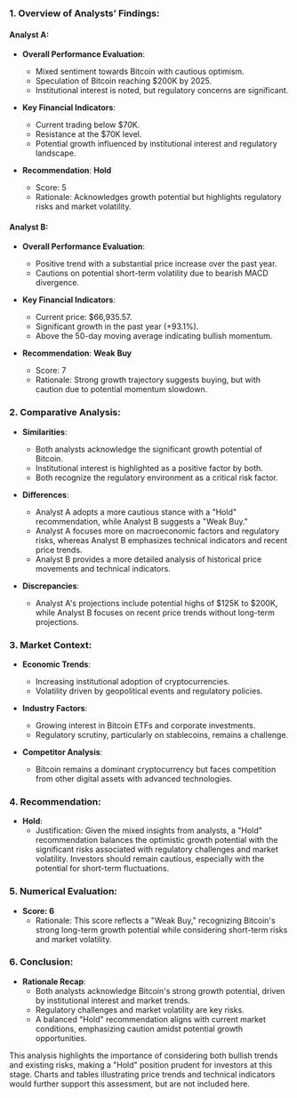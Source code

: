 ### 1. Overview of Analysts’ Findings:

#### Analyst A:
- **Overall Performance Evaluation**:
  - Mixed sentiment towards Bitcoin with cautious optimism.
  - Speculation of Bitcoin reaching $200K by 2025.
  - Institutional interest is noted, but regulatory concerns are significant.

- **Key Financial Indicators**:
  - Current trading below $70K.
  - Resistance at the $70K level.
  - Potential growth influenced by institutional interest and regulatory landscape.

- **Recommendation**: **Hold**
  - Score: 5
  - Rationale: Acknowledges growth potential but highlights regulatory risks and market volatility.

#### Analyst B:
- **Overall Performance Evaluation**:
  - Positive trend with a substantial price increase over the past year.
  - Cautions on potential short-term volatility due to bearish MACD divergence.

- **Key Financial Indicators**:
  - Current price: $66,935.57.
  - Significant growth in the past year (+93.1%).
  - Above the 50-day moving average indicating bullish momentum.

- **Recommendation**: **Weak Buy**
  - Score: 7
  - Rationale: Strong growth trajectory suggests buying, but with caution due to potential momentum slowdown.

### 2. Comparative Analysis:

- **Similarities**:
  - Both analysts acknowledge the significant growth potential of Bitcoin.
  - Institutional interest is highlighted as a positive factor by both.
  - Both recognize the regulatory environment as a critical risk factor.

- **Differences**:
  - Analyst A adopts a more cautious stance with a "Hold" recommendation, while Analyst B suggests a "Weak Buy."
  - Analyst A focuses more on macroeconomic factors and regulatory risks, whereas Analyst B emphasizes technical indicators and recent price trends.
  - Analyst B provides a more detailed analysis of historical price movements and technical indicators.

- **Discrepancies**:
  - Analyst A's projections include potential highs of $125K to $200K, while Analyst B focuses on recent price trends without long-term projections.

### 3. Market Context:

- **Economic Trends**:
  - Increasing institutional adoption of cryptocurrencies.
  - Volatility driven by geopolitical events and regulatory policies.
  
- **Industry Factors**:
  - Growing interest in Bitcoin ETFs and corporate investments.
  - Regulatory scrutiny, particularly on stablecoins, remains a challenge.

- **Competitor Analysis**:
  - Bitcoin remains a dominant cryptocurrency but faces competition from other digital assets with advanced technologies.

### 4. Recommendation:

- **Hold**:
  - Justification: Given the mixed insights from analysts, a "Hold" recommendation balances the optimistic growth potential with the significant risks associated with regulatory challenges and market volatility. Investors should remain cautious, especially with the potential for short-term fluctuations.

### 5. Numerical Evaluation:

- **Score: 6**
  - Rationale: This score reflects a "Weak Buy," recognizing Bitcoin's strong long-term growth potential while considering short-term risks and market volatility.

### 6. Conclusion:

- **Rationale Recap**:
  - Both analysts acknowledge Bitcoin's strong growth potential, driven by institutional interest and market trends.
  - Regulatory challenges and market volatility are key risks.
  - A balanced "Hold" recommendation aligns with current market conditions, emphasizing caution amidst potential growth opportunities.

This analysis highlights the importance of considering both bullish trends and existing risks, making a "Hold" position prudent for investors at this stage. Charts and tables illustrating price trends and technical indicators would further support this assessment, but are not included here.